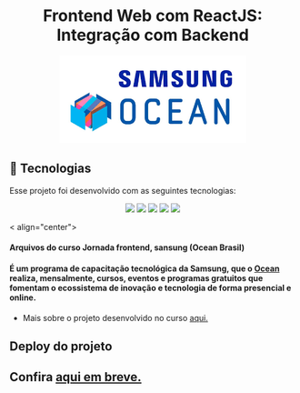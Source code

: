 <h1 align="center"> Frontend Web com ReactJS: Integração com Backend </h1>
<p align="center">

 <p align="center">
  <img alt="License" src="./img/../ocean.png">
</p>
  
</p>

## 🚀 Tecnologias

Esse projeto foi desenvolvido com as seguintes tecnologias:

<p align="center">
<img src="https://img.shields.io/badge/JavaScript-323330?style=for-the-badge&logo=javascript&logoColor=F7DF1E">
<img src="https://img.shields.io/badge/Node.js-339933?style=for-the-badge&logo=nodedotjs&logoColor=white"/>
<img src="https://img.shields.io/badge/React-20232A?style=for-the-badge&logo=react&logoColor=61DAFB"/>
<img src="https://img.shields.io/badge/HTML5-E34F26?style=for-the-badge&logo=html5&logoColor=white"/>
  <img src="https://img.shields.io/badge/CSS3-1572B6?style=for-the-badge&logo=css3&logoColor=white"/>
</p>

< align="center">
<h4>Arquivos do curso Jornada frontend, sansung (Ocean Brasil)</h4>

#### É um programa de capacitação tecnológica da Samsung, que o [Ocean](https://oceanbrasil.com) realiza, mensalmente, cursos, eventos e programas gratuitos que fomentam o ecossistema de inovação e tecnologia de forma presencial e online.


- Mais sobre o projeto desenvolvido no curso [aqui.](https://miro.com/app/board/uXjVM158VSo=/?share_link_id=632396607701)


## Deploy do projeto

Confira [aqui em breve.]()
---
<!-- duplicar código:
Alt + Shit + Seta para cima ou para baixo -->

<!-- Alt + Shift + O: Otimizar Imports -->